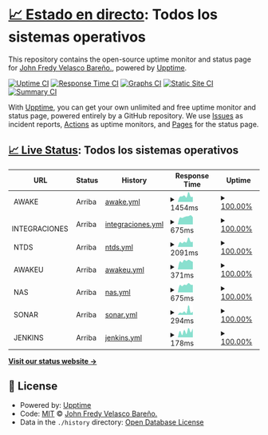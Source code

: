 # [📈 Estado en directo](https://monitor.awake.travel): <!--live status--> **Todos los sistemas operativos**

This repository contains the open-source uptime monitor and status page for [John Fredy Velasco Bareño.](https://monitor.awake.travel), powered by [Upptime](https://github.com/upptime/upptime).

[![Uptime CI](https://github.com/jovel882/awake/workflows/Uptime%20CI/badge.svg)](https://github.com/jovel882/awake/actions?query=workflow%3A%22Uptime+CI%22)
[![Response Time CI](https://github.com/jovel882/awake/workflows/Response%20Time%20CI/badge.svg)](https://github.com/jovel882/awake/actions?query=workflow%3A%22Response+Time+CI%22)
[![Graphs CI](https://github.com/jovel882/awake/workflows/Graphs%20CI/badge.svg)](https://github.com/jovel882/awake/actions?query=workflow%3A%22Graphs+CI%22)
[![Static Site CI](https://github.com/jovel882/awake/workflows/Static%20Site%20CI/badge.svg)](https://github.com/jovel882/awake/actions?query=workflow%3A%22Static+Site+CI%22)
[![Summary CI](https://github.com/jovel882/awake/workflows/Summary%20CI/badge.svg)](https://github.com/jovel882/awake/actions?query=workflow%3A%22Summary+CI%22)

With [Upptime](https://upptime.js.org), you can get your own unlimited and free uptime monitor and status page, powered entirely by a GitHub repository. We use [Issues](https://github.com/jovel882/awake/issues) as incident reports, [Actions](https://github.com/jovel882/awake/actions) as uptime monitors, and [Pages](https://monitor.awake.travel) for the status page.

## [📈 Live Status](https://demo.upptime.js.org): <!--live status--> **Todos los sistemas operativos**

<!--start: status pages-->
<!-- This summary is generated by Upptime (https://github.com/upptime/upptime) -->
<!-- Do not edit this manually, your changes will be overwritten -->
<!-- prettier-ignore -->
| URL | Status | History | Response Time | Uptime |
| --- | ------ | ------- | ------------- | ------ |
| <img alt="" src="https://awake.travel/vendor/Monitor/awake.png" height="13"> AWAKE | Arriba | [awake.yml](https://github.com/jovel882/awake/commits/HEAD/history/awake.yml) | <details><summary><img alt="Response time graph" src="./graphs/awake/response-time-week.png" height="20"> 1454ms</summary><br><a href="https://monitor.awake.travel/history/awake"><img alt="Response time 1322" src="https://img.shields.io/endpoint?url=https%3A%2F%2Fraw.githubusercontent.com%2Fjovel882%2Fawake%2FHEAD%2Fapi%2Fawake%2Fresponse-time.json"></a><br><a href="https://monitor.awake.travel/history/awake"><img alt="24-hour response time 1237" src="https://img.shields.io/endpoint?url=https%3A%2F%2Fraw.githubusercontent.com%2Fjovel882%2Fawake%2FHEAD%2Fapi%2Fawake%2Fresponse-time-day.json"></a><br><a href="https://monitor.awake.travel/history/awake"><img alt="7-day response time 1454" src="https://img.shields.io/endpoint?url=https%3A%2F%2Fraw.githubusercontent.com%2Fjovel882%2Fawake%2FHEAD%2Fapi%2Fawake%2Fresponse-time-week.json"></a><br><a href="https://monitor.awake.travel/history/awake"><img alt="30-day response time 1494" src="https://img.shields.io/endpoint?url=https%3A%2F%2Fraw.githubusercontent.com%2Fjovel882%2Fawake%2FHEAD%2Fapi%2Fawake%2Fresponse-time-month.json"></a><br><a href="https://monitor.awake.travel/history/awake"><img alt="1-year response time 1322" src="https://img.shields.io/endpoint?url=https%3A%2F%2Fraw.githubusercontent.com%2Fjovel882%2Fawake%2FHEAD%2Fapi%2Fawake%2Fresponse-time-year.json"></a></details> | <details><summary><a href="https://monitor.awake.travel/history/awake">100.00%</a></summary><a href="https://monitor.awake.travel/history/awake"><img alt="All-time uptime 99.91%" src="https://img.shields.io/endpoint?url=https%3A%2F%2Fraw.githubusercontent.com%2Fjovel882%2Fawake%2FHEAD%2Fapi%2Fawake%2Fuptime.json"></a><br><a href="https://monitor.awake.travel/history/awake"><img alt="24-hour uptime 100.00%" src="https://img.shields.io/endpoint?url=https%3A%2F%2Fraw.githubusercontent.com%2Fjovel882%2Fawake%2FHEAD%2Fapi%2Fawake%2Fuptime-day.json"></a><br><a href="https://monitor.awake.travel/history/awake"><img alt="7-day uptime 100.00%" src="https://img.shields.io/endpoint?url=https%3A%2F%2Fraw.githubusercontent.com%2Fjovel882%2Fawake%2FHEAD%2Fapi%2Fawake%2Fuptime-week.json"></a><br><a href="https://monitor.awake.travel/history/awake"><img alt="30-day uptime 100.00%" src="https://img.shields.io/endpoint?url=https%3A%2F%2Fraw.githubusercontent.com%2Fjovel882%2Fawake%2FHEAD%2Fapi%2Fawake%2Fuptime-month.json"></a><br><a href="https://monitor.awake.travel/history/awake"><img alt="1-year uptime 99.91%" src="https://img.shields.io/endpoint?url=https%3A%2F%2Fraw.githubusercontent.com%2Fjovel882%2Fawake%2FHEAD%2Fapi%2Fawake%2Fuptime-year.json"></a></details>
| <img alt="" src="https://awake.travel/vendor/Monitor/integraciones.png" height="13"> INTEGRACIONES | Arriba | [integraciones.yml](https://github.com/jovel882/awake/commits/HEAD/history/integraciones.yml) | <details><summary><img alt="Response time graph" src="./graphs/integraciones/response-time-week.png" height="20"> 675ms</summary><br><a href="https://monitor.awake.travel/history/integraciones"><img alt="Response time 799" src="https://img.shields.io/endpoint?url=https%3A%2F%2Fraw.githubusercontent.com%2Fjovel882%2Fawake%2FHEAD%2Fapi%2Fintegraciones%2Fresponse-time.json"></a><br><a href="https://monitor.awake.travel/history/integraciones"><img alt="24-hour response time 633" src="https://img.shields.io/endpoint?url=https%3A%2F%2Fraw.githubusercontent.com%2Fjovel882%2Fawake%2FHEAD%2Fapi%2Fintegraciones%2Fresponse-time-day.json"></a><br><a href="https://monitor.awake.travel/history/integraciones"><img alt="7-day response time 675" src="https://img.shields.io/endpoint?url=https%3A%2F%2Fraw.githubusercontent.com%2Fjovel882%2Fawake%2FHEAD%2Fapi%2Fintegraciones%2Fresponse-time-week.json"></a><br><a href="https://monitor.awake.travel/history/integraciones"><img alt="30-day response time 683" src="https://img.shields.io/endpoint?url=https%3A%2F%2Fraw.githubusercontent.com%2Fjovel882%2Fawake%2FHEAD%2Fapi%2Fintegraciones%2Fresponse-time-month.json"></a><br><a href="https://monitor.awake.travel/history/integraciones"><img alt="1-year response time 799" src="https://img.shields.io/endpoint?url=https%3A%2F%2Fraw.githubusercontent.com%2Fjovel882%2Fawake%2FHEAD%2Fapi%2Fintegraciones%2Fresponse-time-year.json"></a></details> | <details><summary><a href="https://monitor.awake.travel/history/integraciones">100.00%</a></summary><a href="https://monitor.awake.travel/history/integraciones"><img alt="All-time uptime 99.91%" src="https://img.shields.io/endpoint?url=https%3A%2F%2Fraw.githubusercontent.com%2Fjovel882%2Fawake%2FHEAD%2Fapi%2Fintegraciones%2Fuptime.json"></a><br><a href="https://monitor.awake.travel/history/integraciones"><img alt="24-hour uptime 100.00%" src="https://img.shields.io/endpoint?url=https%3A%2F%2Fraw.githubusercontent.com%2Fjovel882%2Fawake%2FHEAD%2Fapi%2Fintegraciones%2Fuptime-day.json"></a><br><a href="https://monitor.awake.travel/history/integraciones"><img alt="7-day uptime 100.00%" src="https://img.shields.io/endpoint?url=https%3A%2F%2Fraw.githubusercontent.com%2Fjovel882%2Fawake%2FHEAD%2Fapi%2Fintegraciones%2Fuptime-week.json"></a><br><a href="https://monitor.awake.travel/history/integraciones"><img alt="30-day uptime 100.00%" src="https://img.shields.io/endpoint?url=https%3A%2F%2Fraw.githubusercontent.com%2Fjovel882%2Fawake%2FHEAD%2Fapi%2Fintegraciones%2Fuptime-month.json"></a><br><a href="https://monitor.awake.travel/history/integraciones"><img alt="1-year uptime 99.91%" src="https://img.shields.io/endpoint?url=https%3A%2F%2Fraw.githubusercontent.com%2Fjovel882%2Fawake%2FHEAD%2Fapi%2Fintegraciones%2Fuptime-year.json"></a></details>
| <img alt="" src="https://awake.travel/vendor/Monitor/ntds.jpg" height="13"> NTDS | Arriba | [ntds.yml](https://github.com/jovel882/awake/commits/HEAD/history/ntds.yml) | <details><summary><img alt="Response time graph" src="./graphs/ntds/response-time-week.png" height="20"> 2091ms</summary><br><a href="https://monitor.awake.travel/history/ntds"><img alt="Response time 1757" src="https://img.shields.io/endpoint?url=https%3A%2F%2Fraw.githubusercontent.com%2Fjovel882%2Fawake%2FHEAD%2Fapi%2Fntds%2Fresponse-time.json"></a><br><a href="https://monitor.awake.travel/history/ntds"><img alt="24-hour response time 1979" src="https://img.shields.io/endpoint?url=https%3A%2F%2Fraw.githubusercontent.com%2Fjovel882%2Fawake%2FHEAD%2Fapi%2Fntds%2Fresponse-time-day.json"></a><br><a href="https://monitor.awake.travel/history/ntds"><img alt="7-day response time 2091" src="https://img.shields.io/endpoint?url=https%3A%2F%2Fraw.githubusercontent.com%2Fjovel882%2Fawake%2FHEAD%2Fapi%2Fntds%2Fresponse-time-week.json"></a><br><a href="https://monitor.awake.travel/history/ntds"><img alt="30-day response time 1989" src="https://img.shields.io/endpoint?url=https%3A%2F%2Fraw.githubusercontent.com%2Fjovel882%2Fawake%2FHEAD%2Fapi%2Fntds%2Fresponse-time-month.json"></a><br><a href="https://monitor.awake.travel/history/ntds"><img alt="1-year response time 1757" src="https://img.shields.io/endpoint?url=https%3A%2F%2Fraw.githubusercontent.com%2Fjovel882%2Fawake%2FHEAD%2Fapi%2Fntds%2Fresponse-time-year.json"></a></details> | <details><summary><a href="https://monitor.awake.travel/history/ntds">100.00%</a></summary><a href="https://monitor.awake.travel/history/ntds"><img alt="All-time uptime 99.92%" src="https://img.shields.io/endpoint?url=https%3A%2F%2Fraw.githubusercontent.com%2Fjovel882%2Fawake%2FHEAD%2Fapi%2Fntds%2Fuptime.json"></a><br><a href="https://monitor.awake.travel/history/ntds"><img alt="24-hour uptime 100.00%" src="https://img.shields.io/endpoint?url=https%3A%2F%2Fraw.githubusercontent.com%2Fjovel882%2Fawake%2FHEAD%2Fapi%2Fntds%2Fuptime-day.json"></a><br><a href="https://monitor.awake.travel/history/ntds"><img alt="7-day uptime 100.00%" src="https://img.shields.io/endpoint?url=https%3A%2F%2Fraw.githubusercontent.com%2Fjovel882%2Fawake%2FHEAD%2Fapi%2Fntds%2Fuptime-week.json"></a><br><a href="https://monitor.awake.travel/history/ntds"><img alt="30-day uptime 100.00%" src="https://img.shields.io/endpoint?url=https%3A%2F%2Fraw.githubusercontent.com%2Fjovel882%2Fawake%2FHEAD%2Fapi%2Fntds%2Fuptime-month.json"></a><br><a href="https://monitor.awake.travel/history/ntds"><img alt="1-year uptime 99.92%" src="https://img.shields.io/endpoint?url=https%3A%2F%2Fraw.githubusercontent.com%2Fjovel882%2Fawake%2FHEAD%2Fapi%2Fntds%2Fuptime-year.json"></a></details>
| <img alt="" src="https://awake.travel/vendor/Monitor/AwakeU.ico" height="13"> AWAKEU | Arriba | [awakeu.yml](https://github.com/jovel882/awake/commits/HEAD/history/awakeu.yml) | <details><summary><img alt="Response time graph" src="./graphs/awakeu/response-time-week.png" height="20"> 371ms</summary><br><a href="https://monitor.awake.travel/history/awakeu"><img alt="Response time 463" src="https://img.shields.io/endpoint?url=https%3A%2F%2Fraw.githubusercontent.com%2Fjovel882%2Fawake%2FHEAD%2Fapi%2Fawakeu%2Fresponse-time.json"></a><br><a href="https://monitor.awake.travel/history/awakeu"><img alt="24-hour response time 334" src="https://img.shields.io/endpoint?url=https%3A%2F%2Fraw.githubusercontent.com%2Fjovel882%2Fawake%2FHEAD%2Fapi%2Fawakeu%2Fresponse-time-day.json"></a><br><a href="https://monitor.awake.travel/history/awakeu"><img alt="7-day response time 371" src="https://img.shields.io/endpoint?url=https%3A%2F%2Fraw.githubusercontent.com%2Fjovel882%2Fawake%2FHEAD%2Fapi%2Fawakeu%2Fresponse-time-week.json"></a><br><a href="https://monitor.awake.travel/history/awakeu"><img alt="30-day response time 455" src="https://img.shields.io/endpoint?url=https%3A%2F%2Fraw.githubusercontent.com%2Fjovel882%2Fawake%2FHEAD%2Fapi%2Fawakeu%2Fresponse-time-month.json"></a><br><a href="https://monitor.awake.travel/history/awakeu"><img alt="1-year response time 463" src="https://img.shields.io/endpoint?url=https%3A%2F%2Fraw.githubusercontent.com%2Fjovel882%2Fawake%2FHEAD%2Fapi%2Fawakeu%2Fresponse-time-year.json"></a></details> | <details><summary><a href="https://monitor.awake.travel/history/awakeu">100.00%</a></summary><a href="https://monitor.awake.travel/history/awakeu"><img alt="All-time uptime 99.87%" src="https://img.shields.io/endpoint?url=https%3A%2F%2Fraw.githubusercontent.com%2Fjovel882%2Fawake%2FHEAD%2Fapi%2Fawakeu%2Fuptime.json"></a><br><a href="https://monitor.awake.travel/history/awakeu"><img alt="24-hour uptime 100.00%" src="https://img.shields.io/endpoint?url=https%3A%2F%2Fraw.githubusercontent.com%2Fjovel882%2Fawake%2FHEAD%2Fapi%2Fawakeu%2Fuptime-day.json"></a><br><a href="https://monitor.awake.travel/history/awakeu"><img alt="7-day uptime 100.00%" src="https://img.shields.io/endpoint?url=https%3A%2F%2Fraw.githubusercontent.com%2Fjovel882%2Fawake%2FHEAD%2Fapi%2Fawakeu%2Fuptime-week.json"></a><br><a href="https://monitor.awake.travel/history/awakeu"><img alt="30-day uptime 99.59%" src="https://img.shields.io/endpoint?url=https%3A%2F%2Fraw.githubusercontent.com%2Fjovel882%2Fawake%2FHEAD%2Fapi%2Fawakeu%2Fuptime-month.json"></a><br><a href="https://monitor.awake.travel/history/awakeu"><img alt="1-year uptime 99.87%" src="https://img.shields.io/endpoint?url=https%3A%2F%2Fraw.githubusercontent.com%2Fjovel882%2Fawake%2FHEAD%2Fapi%2Fawakeu%2Fuptime-year.json"></a></details>
| <img alt="" src="https://awake.travel/vendor/Monitor/nas.png" height="13"> NAS | Arriba | [nas.yml](https://github.com/jovel882/awake/commits/HEAD/history/nas.yml) | <details><summary><img alt="Response time graph" src="./graphs/nas/response-time-week.png" height="20"> 675ms</summary><br><a href="https://monitor.awake.travel/history/nas"><img alt="Response time 713" src="https://img.shields.io/endpoint?url=https%3A%2F%2Fraw.githubusercontent.com%2Fjovel882%2Fawake%2FHEAD%2Fapi%2Fnas%2Fresponse-time.json"></a><br><a href="https://monitor.awake.travel/history/nas"><img alt="24-hour response time 667" src="https://img.shields.io/endpoint?url=https%3A%2F%2Fraw.githubusercontent.com%2Fjovel882%2Fawake%2FHEAD%2Fapi%2Fnas%2Fresponse-time-day.json"></a><br><a href="https://monitor.awake.travel/history/nas"><img alt="7-day response time 675" src="https://img.shields.io/endpoint?url=https%3A%2F%2Fraw.githubusercontent.com%2Fjovel882%2Fawake%2FHEAD%2Fapi%2Fnas%2Fresponse-time-week.json"></a><br><a href="https://monitor.awake.travel/history/nas"><img alt="30-day response time 703" src="https://img.shields.io/endpoint?url=https%3A%2F%2Fraw.githubusercontent.com%2Fjovel882%2Fawake%2FHEAD%2Fapi%2Fnas%2Fresponse-time-month.json"></a><br><a href="https://monitor.awake.travel/history/nas"><img alt="1-year response time 713" src="https://img.shields.io/endpoint?url=https%3A%2F%2Fraw.githubusercontent.com%2Fjovel882%2Fawake%2FHEAD%2Fapi%2Fnas%2Fresponse-time-year.json"></a></details> | <details><summary><a href="https://monitor.awake.travel/history/nas">100.00%</a></summary><a href="https://monitor.awake.travel/history/nas"><img alt="All-time uptime 95.11%" src="https://img.shields.io/endpoint?url=https%3A%2F%2Fraw.githubusercontent.com%2Fjovel882%2Fawake%2FHEAD%2Fapi%2Fnas%2Fuptime.json"></a><br><a href="https://monitor.awake.travel/history/nas"><img alt="24-hour uptime 100.00%" src="https://img.shields.io/endpoint?url=https%3A%2F%2Fraw.githubusercontent.com%2Fjovel882%2Fawake%2FHEAD%2Fapi%2Fnas%2Fuptime-day.json"></a><br><a href="https://monitor.awake.travel/history/nas"><img alt="7-day uptime 100.00%" src="https://img.shields.io/endpoint?url=https%3A%2F%2Fraw.githubusercontent.com%2Fjovel882%2Fawake%2FHEAD%2Fapi%2Fnas%2Fuptime-week.json"></a><br><a href="https://monitor.awake.travel/history/nas"><img alt="30-day uptime 100.00%" src="https://img.shields.io/endpoint?url=https%3A%2F%2Fraw.githubusercontent.com%2Fjovel882%2Fawake%2FHEAD%2Fapi%2Fnas%2Fuptime-month.json"></a><br><a href="https://monitor.awake.travel/history/nas"><img alt="1-year uptime 95.11%" src="https://img.shields.io/endpoint?url=https%3A%2F%2Fraw.githubusercontent.com%2Fjovel882%2Fawake%2FHEAD%2Fapi%2Fnas%2Fuptime-year.json"></a></details>
| <img alt="" src="https://awake.travel/vendor/Monitor/sonar.png" height="13"> SONAR | Arriba | [sonar.yml](https://github.com/jovel882/awake/commits/HEAD/history/sonar.yml) | <details><summary><img alt="Response time graph" src="./graphs/sonar/response-time-week.png" height="20"> 294ms</summary><br><a href="https://monitor.awake.travel/history/sonar"><img alt="Response time 284" src="https://img.shields.io/endpoint?url=https%3A%2F%2Fraw.githubusercontent.com%2Fjovel882%2Fawake%2FHEAD%2Fapi%2Fsonar%2Fresponse-time.json"></a><br><a href="https://monitor.awake.travel/history/sonar"><img alt="24-hour response time 264" src="https://img.shields.io/endpoint?url=https%3A%2F%2Fraw.githubusercontent.com%2Fjovel882%2Fawake%2FHEAD%2Fapi%2Fsonar%2Fresponse-time-day.json"></a><br><a href="https://monitor.awake.travel/history/sonar"><img alt="7-day response time 294" src="https://img.shields.io/endpoint?url=https%3A%2F%2Fraw.githubusercontent.com%2Fjovel882%2Fawake%2FHEAD%2Fapi%2Fsonar%2Fresponse-time-week.json"></a><br><a href="https://monitor.awake.travel/history/sonar"><img alt="30-day response time 271" src="https://img.shields.io/endpoint?url=https%3A%2F%2Fraw.githubusercontent.com%2Fjovel882%2Fawake%2FHEAD%2Fapi%2Fsonar%2Fresponse-time-month.json"></a><br><a href="https://monitor.awake.travel/history/sonar"><img alt="1-year response time 284" src="https://img.shields.io/endpoint?url=https%3A%2F%2Fraw.githubusercontent.com%2Fjovel882%2Fawake%2FHEAD%2Fapi%2Fsonar%2Fresponse-time-year.json"></a></details> | <details><summary><a href="https://monitor.awake.travel/history/sonar">100.00%</a></summary><a href="https://monitor.awake.travel/history/sonar"><img alt="All-time uptime 99.91%" src="https://img.shields.io/endpoint?url=https%3A%2F%2Fraw.githubusercontent.com%2Fjovel882%2Fawake%2FHEAD%2Fapi%2Fsonar%2Fuptime.json"></a><br><a href="https://monitor.awake.travel/history/sonar"><img alt="24-hour uptime 100.00%" src="https://img.shields.io/endpoint?url=https%3A%2F%2Fraw.githubusercontent.com%2Fjovel882%2Fawake%2FHEAD%2Fapi%2Fsonar%2Fuptime-day.json"></a><br><a href="https://monitor.awake.travel/history/sonar"><img alt="7-day uptime 100.00%" src="https://img.shields.io/endpoint?url=https%3A%2F%2Fraw.githubusercontent.com%2Fjovel882%2Fawake%2FHEAD%2Fapi%2Fsonar%2Fuptime-week.json"></a><br><a href="https://monitor.awake.travel/history/sonar"><img alt="30-day uptime 100.00%" src="https://img.shields.io/endpoint?url=https%3A%2F%2Fraw.githubusercontent.com%2Fjovel882%2Fawake%2FHEAD%2Fapi%2Fsonar%2Fuptime-month.json"></a><br><a href="https://monitor.awake.travel/history/sonar"><img alt="1-year uptime 99.91%" src="https://img.shields.io/endpoint?url=https%3A%2F%2Fraw.githubusercontent.com%2Fjovel882%2Fawake%2FHEAD%2Fapi%2Fsonar%2Fuptime-year.json"></a></details>
| <img alt="" src="https://awake.travel/vendor/Monitor/jenkins.svg" height="13"> JENKINS | Arriba | [jenkins.yml](https://github.com/jovel882/awake/commits/HEAD/history/jenkins.yml) | <details><summary><img alt="Response time graph" src="./graphs/jenkins/response-time-week.png" height="20"> 178ms</summary><br><a href="https://monitor.awake.travel/history/jenkins"><img alt="Response time 263" src="https://img.shields.io/endpoint?url=https%3A%2F%2Fraw.githubusercontent.com%2Fjovel882%2Fawake%2FHEAD%2Fapi%2Fjenkins%2Fresponse-time.json"></a><br><a href="https://monitor.awake.travel/history/jenkins"><img alt="24-hour response time 258" src="https://img.shields.io/endpoint?url=https%3A%2F%2Fraw.githubusercontent.com%2Fjovel882%2Fawake%2FHEAD%2Fapi%2Fjenkins%2Fresponse-time-day.json"></a><br><a href="https://monitor.awake.travel/history/jenkins"><img alt="7-day response time 178" src="https://img.shields.io/endpoint?url=https%3A%2F%2Fraw.githubusercontent.com%2Fjovel882%2Fawake%2FHEAD%2Fapi%2Fjenkins%2Fresponse-time-week.json"></a><br><a href="https://monitor.awake.travel/history/jenkins"><img alt="30-day response time 225" src="https://img.shields.io/endpoint?url=https%3A%2F%2Fraw.githubusercontent.com%2Fjovel882%2Fawake%2FHEAD%2Fapi%2Fjenkins%2Fresponse-time-month.json"></a><br><a href="https://monitor.awake.travel/history/jenkins"><img alt="1-year response time 263" src="https://img.shields.io/endpoint?url=https%3A%2F%2Fraw.githubusercontent.com%2Fjovel882%2Fawake%2FHEAD%2Fapi%2Fjenkins%2Fresponse-time-year.json"></a></details> | <details><summary><a href="https://monitor.awake.travel/history/jenkins">100.00%</a></summary><a href="https://monitor.awake.travel/history/jenkins"><img alt="All-time uptime 99.93%" src="https://img.shields.io/endpoint?url=https%3A%2F%2Fraw.githubusercontent.com%2Fjovel882%2Fawake%2FHEAD%2Fapi%2Fjenkins%2Fuptime.json"></a><br><a href="https://monitor.awake.travel/history/jenkins"><img alt="24-hour uptime 100.00%" src="https://img.shields.io/endpoint?url=https%3A%2F%2Fraw.githubusercontent.com%2Fjovel882%2Fawake%2FHEAD%2Fapi%2Fjenkins%2Fuptime-day.json"></a><br><a href="https://monitor.awake.travel/history/jenkins"><img alt="7-day uptime 100.00%" src="https://img.shields.io/endpoint?url=https%3A%2F%2Fraw.githubusercontent.com%2Fjovel882%2Fawake%2FHEAD%2Fapi%2Fjenkins%2Fuptime-week.json"></a><br><a href="https://monitor.awake.travel/history/jenkins"><img alt="30-day uptime 99.77%" src="https://img.shields.io/endpoint?url=https%3A%2F%2Fraw.githubusercontent.com%2Fjovel882%2Fawake%2FHEAD%2Fapi%2Fjenkins%2Fuptime-month.json"></a><br><a href="https://monitor.awake.travel/history/jenkins"><img alt="1-year uptime 99.93%" src="https://img.shields.io/endpoint?url=https%3A%2F%2Fraw.githubusercontent.com%2Fjovel882%2Fawake%2FHEAD%2Fapi%2Fjenkins%2Fuptime-year.json"></a></details>

<!--end: status pages-->

[**Visit our status website →**](https://monitor.awake.travel)

## 📄 License

- Powered by: [Upptime](https://github.com/upptime/upptime)
- Code: [MIT](./LICENSE) © [John Fredy Velasco Bareño.](https://monitor.awake.travel)
- Data in the `./history` directory: [Open Database License](https://opendatacommons.org/licenses/odbl/1-0/)
